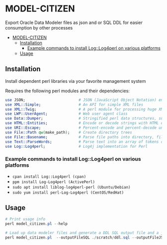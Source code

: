 # MODEL-CITIZEN

Export Oracle Data Modeler files as json and or SQL DDL for easier consumption by other processes 

- [MODEL-CITIZEN](#model-citizen)
  - [Installation](#installation)
    - [Example commands to install Log::Log4perl on various platforms](#example-commands-to-install-loglog4perl-on-various-platforms)
  - [Usage](#usage)


## Installation

Install dependent perl libraries via your favorite management system

Requires the following perl modules and their dependencies:

```perl
use JSON;                        # JSON (JavaScript Object Notation) encoder/decoder
use XML::Simple;                 # An API for simple XML files
use XML::Twig;                   # A perl module for processing huge XML documents in tree mode
use LWP::UserAgent;              # Web user agent class
use Data::Dumper;                # Stringified perl data structures, suitable for both printing and eval
use HTML::Entities;              # Encode or decode strings with HTML entities
use URI::Escape;                 # Percent-encode and percent-decode unsafe characters
use File::Path qw(make_path);    # Create directory trees
use File::Basename;              # Parse file paths into directory, filename and suffix
use Text::ParseWords;            # Parse text into an array of tokens or array of arrays
use Log::Log4perl;               # Log4j implementation for Perl
```

### Example commands to install Log::Log4perl on various platforms
- `cpan install Log::Log4perl (cpan)`
- `ppm install Log-Log4perl (ActivePerl)`
- `sudo apt install liblog-log4perl-perl (Ubuntu/Debian)`
- `sudo yum install perl-Log-Log4perl (CentOS/RedHat)`

## Usage

```powershell
# Print usage info
perl model_citizen.pl --help

```


```powershell
# Load up data modeler files and generate a DDL SQL output file and a json output file
perl model_citizen.pl  --outputFileSQL ./scratch/ddl.sql --outputFileJSON ./scratch/model.json --modelFilepath C:\git\datamodels\MY_AWESOME_DATA_MODEL\

```


